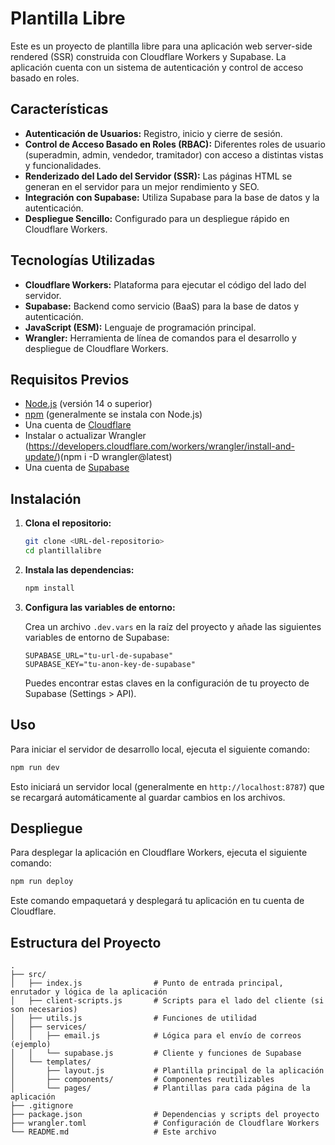 # Plantilla Libre

Este es un proyecto de plantilla libre para una aplicación web server-side rendered (SSR) construida con Cloudflare Workers y Supabase. La aplicación cuenta con un sistema de autenticación y control de acceso basado en roles.

## Características

- **Autenticación de Usuarios:** Registro, inicio y cierre de sesión.
- **Control de Acceso Basado en Roles (RBAC):** Diferentes roles de usuario (superadmin, admin, vendedor, tramitador) con acceso a distintas vistas y funcionalidades.
- **Renderizado del Lado del Servidor (SSR):** Las páginas HTML se generan en el servidor para un mejor rendimiento y SEO.
- **Integración con Supabase:** Utiliza Supabase para la base de datos y la autenticación.
- **Despliegue Sencillo:** Configurado para un despliegue rápido en Cloudflare Workers.

## Tecnologías Utilizadas

- **Cloudflare Workers:** Plataforma para ejecutar el código del lado del servidor.
- **Supabase:** Backend como servicio (BaaS) para la base de datos y autenticación.
- **JavaScript (ESM):** Lenguaje de programación principal.
- **Wrangler:** Herramienta de línea de comandos para el desarrollo y despliegue de Cloudflare Workers.

## Requisitos Previos

- [Node.js](https://nodejs.org/) (versión 14 o superior)
- [npm](https://www.npmjs.com/) (generalmente se instala con Node.js)
- Una cuenta de [Cloudflare](https://www.cloudflare.com/)
- Instalar o actualizar Wrangler (https://developers.cloudflare.com/workers/wrangler/install-and-update/)(npm i -D wrangler@latest)
- Una cuenta de [Supabase](https://supabase.com/)

## Instalación

1.  **Clona el repositorio:**

    ```bash
    git clone <URL-del-repositorio>
    cd plantillalibre
    ```

2.  **Instala las dependencias:**

    ```bash
    npm install
    ```

3.  **Configura las variables de entorno:**

    Crea un archivo `.dev.vars` en la raíz del proyecto y añade las siguientes variables de entorno de Supabase:

    ```
    SUPABASE_URL="tu-url-de-supabase"
    SUPABASE_KEY="tu-anon-key-de-supabase"
    ```

    Puedes encontrar estas claves en la configuración de tu proyecto de Supabase (Settings > API).

## Uso

Para iniciar el servidor de desarrollo local, ejecuta el siguiente comando:

```bash
npm run dev
```

Esto iniciará un servidor local (generalmente en `http://localhost:8787`) que se recargará automáticamente al guardar cambios en los archivos.

## Despliegue

Para desplegar la aplicación en Cloudflare Workers, ejecuta el siguiente comando:

```bash
npm run deploy
```

Este comando empaquetará y desplegará tu aplicación en tu cuenta de Cloudflare.

## Estructura del Proyecto

```
.
├── src/
│   ├── index.js                # Punto de entrada principal, enrutador y lógica de la aplicación
│   ├── client-scripts.js       # Scripts para el lado del cliente (si son necesarios)
│   ├── utils.js                # Funciones de utilidad
│   ├── services/
│   │   ├── email.js            # Lógica para el envío de correos (ejemplo)
│   │   └── supabase.js         # Cliente y funciones de Supabase
│   └── templates/
│       ├── layout.js           # Plantilla principal de la aplicación
│       ├── components/         # Componentes reutilizables
│       └── pages/              # Plantillas para cada página de la aplicación
├── .gitignore
├── package.json                # Dependencias y scripts del proyecto
├── wrangler.toml               # Configuración de Cloudflare Workers
└── README.md                   # Este archivo
```
